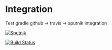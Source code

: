 # Integration
Test gradle github -> travis -> sputnik integration

[![Sputnik](https://sputnik.ci/conf/badge)](https://sputnik.ci/app#/builds/time2die/Integration)

[![Build Status](https://travis-ci.org/time2die/Integration.svg?branch=master)](https://travis-ci.org/time2die/Integration)
